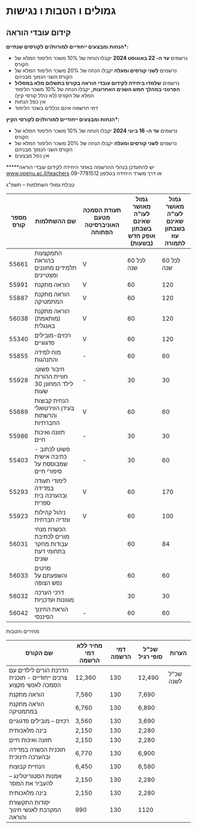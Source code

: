 # **גמולים ו הטבות ו נגישות**

## קידום עובדי הוראה

**הנחות ומבצעים ייחודיים למורות/ים לקורסים שנתיים\*:**

* נרשמים **עד ה- 22 באוגוסט 2024** יקבלו הנחה של 10% משכר הלימוד המלא של הקורס  
* נרשמים **לשני קורסים ומעלה** יקבלו  הנחה של 20% משכר הלימוד המלא של הקורס השני הנמוך מבניהם  
* נרשמים **שלמדו ביחידה לקידום עובדי הוראה בקורס בתשלום מלא במסלול הפרטני במהלך חמש השנים האחרונות,** יקבלו הנחה של 10% משכר הלימוד המלא של הקורס (לא כולל קורסי קיץ)  
* אין כפל הנחות  
* דמי הרשמה אינם נכללים בשכר הלימוד​

**הנחות ומבצעים ייחודיים למורות/ים לקורסי הקיץ\*:​**

* נרשמים **עד ה- 16 ביוני 2024** יקבלו הנחה של 10% משכר הלימוד המלא של הקורס   
* נרשמים **לשני קורסים ומעלה** יקבלו הנחה של 20% משכר הלימוד המלא של הקורס השני הנמוך מבניהם  
* אין כפל מבצעים ​

**\***יש להתעדכן בנהלי ההרשמה באתר היחידה לקידום עובדי הוראה www.openu.ac.il/teachers או דרך משרד היחידה בטלפון 09-7781512

טבלת גמולי השתלמות – תשפ"ג

| מספר קורס | שם ההשתלמות | תעודת הסמכה מטעם האוניברסיטה הפתוחה | גמול מאושר לעו"ה שאינם בשבתון אופק חדש (בשעות) | גמול מאושר לעו"ה שאינם בשבתון עוז לתמורה |
| ----- | ----- | ----- | ----- | ----- |
| 55661 | התמקצעות בהוראת תלמידים מחוננים ומצטיינים | V | 60 לכל שנה | 60 לכל שנה |
| 55991 | הוראה מתקנת | V | 60 | 120 |
| 55887 | הוראה מתקנת המתמטיקה | V | 60 | 120 |
| 56038 | הוראה מתקנת (מותאמת) באנגלית | V | 60 | 120 |
| 55340 | רכזים-מובילים פדגוגיים | V | 60 | 120 |
| 55855 | מוח למידה והתנהגות | \- | 60 | 60 |
| 55928 | חיבור פשוט: חוויית ההורות לילד המחונן 30 שעות | \- | 30 | 30 |
| 55689 | הנחית קבוצות בעידן הווירטואלי והרשתות החברתיות | V | 60 | 60 |
| 55986 | תזונה ואיכות חיים | \- | 30 | 30 |
| 55403 | פשוט לכתוב \- כתיבה אישית שמבוססת על סיפורי חיים | \- | 30 | 60 |
| 55293 | לימודי תעודה במדידה ובהערכה בית ספרית | V | 60 | 170 |
| 55923 | ניהול קהילות ומדיה חברתית | V | 60 | 100 |
| 56031 | הכשרת מנחי מורים לכתיבת עבודות מחקר בתחומי דעת שונים |  | 60 | 84 |
| 56033 | סרטים והשפעתם על נפש הצופה |  | 60 | 60 |
| 56032 | דרכי הערכה מגוונות ועדכניות |  | 30 | 30 |
| 56042 | הוראת החינוך הפיננסי | \- | 60 | 60 |

מחירים והטבות

| שם הקורס | מחיר ללא דמי הרשמה | דמי הרשמה | שכ"ל סופי רגיל | הערות |
| ----- | ----- | ----- | ----- | ----- |
| הדרכת הורים לילדים עם צרכים ייחודיים \- תוכנית הסמכה לאנשי מקצוע | 12,360 | 130 | 12,490 | שכ"ל לשנה |
| הוראה מתקנת | 7,560 | 130 | 7,690 |  |
| הוראה מתקנת במתמטיקה | 6,760 | 130 | 6,890 |  |
| רכזים – מובילים פדגוגיים | 3,560 | 130 | 3,690 |  |
| בינה מלאכותית | 2,150 | 130 | 2,280 |  |
| תזונה ואיכות חיים | 2,150 | 130 | 2,280 |  |
| תוכנית הכשרה במדידה ובהערכה חינוכית | 6,770 | 130 | 6,900 |  |
| הנחיית קבוצות | 6,450 | 130 | 6,580 |  |
| אמנות הסטוריטלינג – להעביר את המסר | 2,150 | 130 | 2,280 |  |
| בינה מלאכותית | 2,150 | 130 | 2,280 |  |
| יסודות התקשורת המקרבת לאנשי חינוך והוראה | 990 | 130 | 1120 |  |

